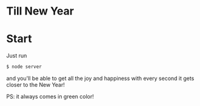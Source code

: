 # Till New Year

# Start

Just run

```bash
$ node server
```

and you'll be able to get all the joy and happiness with every second it gets closer to the New Year!

PS: it always comes in green color!
